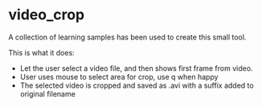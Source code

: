 # video_crop
A collection of learning samples has been used to create this small tool.

This is what it does:
- Let the user select a video file, and then shows first frame from video.
- User uses mouse to select area for crop, use q when happy
- The selected video is cropped and saved as .avi with a suffix added to original filename

